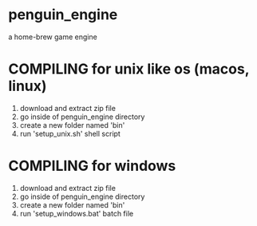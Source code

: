 # penguin_engine
a home-brew game engine 
# COMPILING for unix like os (macos, linux)
1. download and extract zip file
2. go inside of penguin_engine directory
3. create a new folder named 'bin'
4. run 'setup_unix.sh' shell script
 
# COMPILING for windows
1. download and extract zip file
2. go inside of penguin_engine directory
3. create a new folder named 'bin'
4. run 'setup_windows.bat' batch file